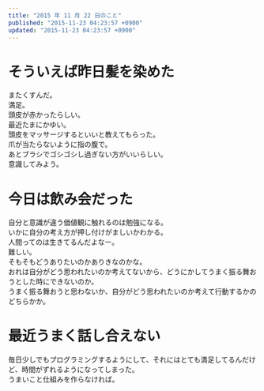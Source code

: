 ```yaml
---
title: "2015 年 11 月 22 日のこと"
published: "2015-11-23 04:23:57 +0900"
updated: "2015-11-23 04:23:57 +0900"
---
```


# そういえば昨日髪を染めた

またくすんだ。  
満足。  
頭皮が赤かったらしい。  
最近たまにかゆい。  
頭皮をマッサージするといいと教えてもらった。  
爪が当たらないように指の腹で。  
あとブラシでゴシゴシし過ぎない方がいいらしい。  
意識してみよう。

# 今日は飲み会だった

自分と意識が違う価値観に触れるのは勉強になる。  
いかに自分の考え方が押し付けがましいかわかる。  
人間ってのは生きてるんだよなー。  
難しい。  
そもそもどうありたいのかありきなのかな。  
おれは自分がどう思われたいのか考えてないから、どうにかしてうまく振る舞おうとした時にできないのか。  
うまく振る舞おうと思わないか、自分がどう思われたいのか考えて行動するかのどちらかか。

# 最近うまく話し合えない

毎日少しでもプログラミングするようにして、それにはとても満足してるんだけど、時間がずれるようになってしまった。  
うまいこと仕組みを作らなければ。
